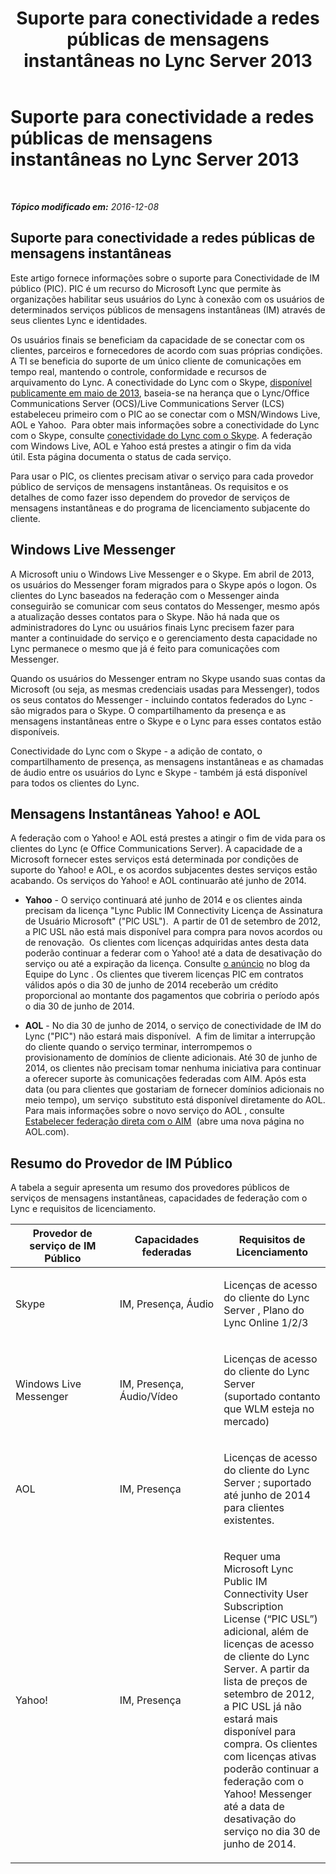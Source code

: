 ﻿---
title: Suporte para conectividade a redes públicas de mensagens instantâneas no Lync Server 2013
TOCTitle: Suporte para conectividade a redes públicas de mensagens instantâneas no Lync Server 2013
ms:assetid: 9c6eb500-647b-4ccd-a00e-2b8dd7c44a76
ms:mtpsurl: https://technet.microsoft.com/pt-br/library/Dn458579(v=OCS.15)
ms:contentKeyID: 59602783
ms.date: 12/10/2016
mtps_version: v=OCS.15
ms.translationtype: HT
---

# Suporte para conectividade a redes públicas de mensagens instantâneas no Lync Server 2013

 

_**Tópico modificado em:** 2016-12-08_

## Suporte para conectividade a redes públicas de mensagens instantâneas

Este artigo fornece informações sobre o suporte para Conectividade de IM público (PIC). PIC é um recurso do Microsoft Lync que permite às organizações habilitar seus usuários do Lync à conexão com os usuários de determinados serviços públicos de mensagens instantâneas (IM) através de seus clientes Lync e identidades.

Os usuários finais se beneficiam da capacidade de se conectar com os clientes, parceiros e fornecedores de acordo com suas próprias condições. A TI se beneficia do suporte de um único cliente de comunicações em tempo real, mantendo o controle, conformidade e recursos de arquivamento do Lync. A conectividade do Lync com o Skype, [disponível publicamente em maio de 2013](http://blogs.technet.com/b/lync/archive/2013/05/23/lync-skype-connectivity-available-today.aspx), baseia-se na herança que o Lync/Office Communications Server (OCS)/Live Communications Server (LCS) estabeleceu primeiro com o PIC ao se conectar com o MSN/Windows Live, AOL e Yahoo.  Para obter mais informações sobre a conectividade do Lync com o Skype, consulte [conectividade do Lync com o Skype](http://office.microsoft.com/pt-br/lync/lync-skype-connectivity-fx103789635.aspx). A federação com Windows Live, AOL e Yahoo está prestes a atingir o fim da vida útil. Esta página documenta o status de cada serviço.

Para usar o PIC, os clientes precisam ativar o serviço para cada provedor público de serviços de mensagens instantâneas. Os requisitos e os detalhes de como fazer isso dependem do provedor de serviços de mensagens instantâneas e do programa de licenciamento subjacente do cliente.

## Windows Live Messenger

A Microsoft uniu o Windows Live Messenger e o Skype. Em abril de 2013, os usuários do Messenger foram migrados para o Skype após o logon. Os clientes do Lync baseados na federação com o Messenger ainda conseguirão se comunicar com seus contatos do Messenger, mesmo após a atualização desses contatos para o Skype. Não há nada que os administradores do Lync ou usuários finais Lync precisem fazer para manter a continuidade do serviço e o gerenciamento desta capacidade no Lync permanece o mesmo que já é feito para comunicações com Messenger. 

Quando os usuários do Messenger entram no Skype usando suas contas da Microsoft (ou seja, as mesmas credenciais usadas para Messenger), todos os seus contatos do Messenger - incluindo contatos federados do Lync - são migrados para o Skype. O compartilhamento da presença e as mensagens instantâneas entre o Skype e o Lync para esses contatos estão disponíveis. 

Conectividade do Lync com o Skype - a adição de contato, o compartilhamento de presença, as mensagens instantâneas e as chamadas de áudio entre os usuários do Lync e Skype - também já está disponível para todos os clientes do Lync.

## Mensagens Instantâneas Yahoo\! e AOL

A federação com o Yahoo\! e AOL está prestes a atingir o fim de vida para os clientes do Lync (e Office Communications Server). A capacidade de a Microsoft fornecer estes serviços está determinada por condições de suporte do Yahoo\! e AOL, e os acordos subjacentes destes serviços estão acabando. Os serviços do Yahoo\! e AOL continuarão até junho de 2014.

  - **Yahoo** - O serviço continuará até junho de 2014 e os clientes ainda precisam da licença "Lync Public IM Connectivity Licença de Assinatura de Usuário Microsoft" ("PIC USL").  A partir de 01 de setembro de 2012, a PIC USL não está mais disponível para compra para novos acordos ou de renovação.  Os clientes com licenças adquiridas antes desta data poderão continuar a federar com o Yahoo\! até a data de desativação do serviço ou até a expiração da licença. Consulte [o anúncio](http://blogs.technet.com/b/lync/archive/2012/11/26/lync-and-yahoo-federation-end-of-life.aspx) no blog da Equipe do Lync . Os clientes que tiverem licenças PIC em contratos válidos após o dia 30 de junho de 2014 receberão um crédito proporcional ao montante dos pagamentos que cobriria o período após o dia 30 de junho de 2014.

  - **AOL** - No dia 30 de junho de 2014, o serviço de conectividade de IM do Lync ("PIC") não estará mais disponível.  A fim de limitar a interrupção do cliente quando o serviço terminar, interrompemos o provisionamento de domínios de cliente adicionais. Até 30 de junho de 2014, os clientes não precisam tomar nenhuma iniciativa para continuar a oferecer suporte às comunicações federadas com AIM. Após esta data (ou para clientes que gostariam de fornecer domínios adicionais no meio tempo), um serviço  substituto está disponível diretamente do AOL. Para mais informações sobre o novo serviço do AOL , consulte [Estabelecer federação direta com o AIM](http://aimenterprise.aol.com/pic.php)  (abre uma nova página no AOL.com).  

## Resumo do Provedor de IM Público

A tabela a seguir apresenta um resumo dos provedores públicos de serviços de mensagens instantâneas, capacidades de federação com o Lync e requisitos de licenciamento.


<table>
<colgroup>
<col style="width: 33%" />
<col style="width: 33%" />
<col style="width: 33%" />
</colgroup>
<thead>
<tr class="header">
<th>Provedor de serviço de IM Público</th>
<th>Capacidades federadas</th>
<th>Requisitos de Licenciamento</th>
</tr>
</thead>
<tbody>
<tr class="odd">
<td><p>Skype</p></td>
<td><p>IM, Presença, Áudio</p></td>
<td><p>Licenças de acesso do cliente do Lync Server , Plano do Lync Online 1/2/3</p></td>
</tr>
<tr class="even">
<td><p>Windows Live Messenger</p></td>
<td><p>IM, Presença, Áudio/Vídeo</p></td>
<td><p>Licenças de acesso do cliente do Lync Server  (suportado contanto que WLM esteja no mercado)</p></td>
</tr>
<tr class="odd">
<td><p>AOL</p></td>
<td><p>IM, Presença</p></td>
<td><p>Licenças de acesso do cliente do Lync Server ; suportado até junho de 2014 para clientes existentes.</p></td>
</tr>
<tr class="even">
<td><p>Yahoo!</p></td>
<td><p>IM, Presença</p></td>
<td><p>Requer uma Microsoft Lync Public IM Connectivity User Subscription License (“PIC USL”) adicional, além de licenças de acesso de cliente do Lync Server. A partir da lista de preços de setembro de 2012, a PIC USL já não estará mais disponível para compra. Os clientes com licenças ativas poderão continuar a federação com o Yahoo! Messenger até a data de desativação do serviço no dia 30 de junho de 2014.</p></td>
</tr>
</tbody>
</table>

